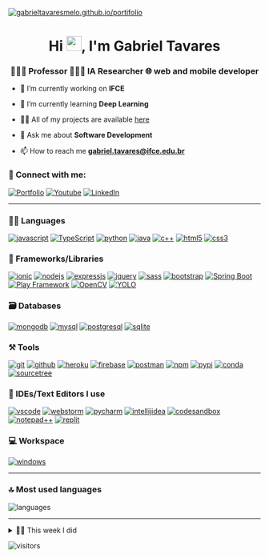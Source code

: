 [![gabrieltavaresmelo.github.io/portifolio](https://user-images.githubusercontent.com/70439799/150669911-f4770983-6987-48b8-ad53-a5542231e894.gif)](https://gabrieltavaresmelo.github.io/portifolio)

<h1 align="center">Hi <img src="https://raw.githubusercontent.com/MartinHeinz/MartinHeinz/master/wave.gif" width="30">, I'm Gabriel Tavares</h1>
<h3 align="center">👨🏻‍🏫 Professor 🧑🏻‍💻 IA Researcher 🌐 web and mobile developer</h3>

- 🔭 I’m currently working on **IFCE**

- 🌱 I’m currently learning **Deep Learning**

- 👨‍💻 All of my projects are available [here](https://gabrieltavaresmelo.github.io/portifolio)

- 💬 Ask me about **Software Development**

- 📫 How to reach me **gabriel.tavares@ifce.edu.br**

### 🤝 Connect with me:

[![Portfolio](https://img.shields.io/badge/Portfolio-000000?style=for-the-badge&logo=Portfolio&logoColor=white)](https://gabrieltavaresmelo.github.io/portifolio)
[![Youtube](https://img.shields.io/badge/YouTube-F80000?style=for-the-badge&logo=youtube&logoColor=white)](https://www.youtube.com/channel/UCIap01bau4RPLh0fcaHu1Hg)
[![LinkedIn](https://img.shields.io/badge/LinkedIn-0077B5?style=for-the-badge&logo=linkedin&logoColor=white)](https://www.linkedin.com/in/gabriel-tavares-melo)

---

### 🧑‍💻 Languages

[![javascript](https://img.shields.io/badge/JavaScript-323330?style=for-the-badge&logo=javascript&logoColor=F7DF1E)](https://gabrieltavaresmelo.github.io/portifolio)
[![TypeScript](https://img.shields.io/badge/TypeScript-007ACC?style=for-the-badge&logo=typescript&logoColor=white)](https://gabrieltavaresmelo.github.io/portifolio)
[![python](https://img.shields.io/badge/Python-FFD43B?style=for-the-badge&logo=python&logoColor=darkgreen)](https://gabrieltavaresmelo.github.io/portifolio)
[![java](https://img.shields.io/badge/Java-ED8B00?style=for-the-badge&logo=java&logoColor=white)](https://gabrieltavaresmelo.github.io/portifolio)
[![c++](https://img.shields.io/badge/C%2B%2B-00599C?style=for-the-badge&logo=c%2B%2B&logoColor=white)](https://gabrieltavaresmelo.github.io/portifolio)
[![html5](https://img.shields.io/badge/HTML5-E34F26?style=for-the-badge&logo=html5&logoColor=white)](https://gabrieltavaresmelo.github.io/portifolio)
[![css3](https://img.shields.io/badge/CSS3-1572B6?style=for-the-badge&logo=css3&logoColor=white)](https://gabrieltavaresmelo.github.io/portifolio)

### 🧩 Frameworks/Libraries

[![ionic](https://img.shields.io/badge/Ionic-20232A?style=for-the-badge&logo=ionic&logoColor=61DAFB)](https://gabrieltavaresmelo.github.io/portifolio)
[![nodejs](https://img.shields.io/badge/Node.js-339933?style=for-the-badge&logo=nodedotjs&logoColor=white)](https://gabrieltavaresmelo.github.io/portifolio)
[![expressjs](https://img.shields.io/badge/Express.js-000000?style=for-the-badge&logo=express&logoColor=white)](https://gabrieltavaresmelo.github.io/portifolio)
[![jquery](https://img.shields.io/badge/jQuery-0769AD?style=for-the-badge&logo=jquery&logoColor=white)](https://gabrieltavaresmelo.github.io/portifolio)
[![sass](https://img.shields.io/badge/Sass-CC6699?style=for-the-badge&logo=sass&logoColor=white)](https://gabrieltavaresmelo.github.io/portifolio)
[![bootstrap](https://img.shields.io/badge/Bootstrap-563D7C?style=for-the-badge&logo=bootstrap&logoColor=white)](https://gabrieltavaresmelo.github.io/portifolio)
[![Spring Boot](https://img.shields.io/badge/Spring%20Boot-20232A?style=for-the-badge&logo=spring&logoColor=61DAFB)](https://gabrieltavaresmelo.github.io/portifolio)
[![Play Framework](https://img.shields.io/badge/Play%20Framework-20232A?style=for-the-badge&logo=scala&logoColor=61DAFB)](https://gabrieltavaresmelo.github.io/portifolio)
[![OpenCV](https://img.shields.io/badge/OpenCV-20232A?style=for-the-badge&logo=opencv&logoColor=61DAFB)](https://gabrieltavaresmelo.github.io/portifolio)
[![YOLO](https://img.shields.io/badge/YOLO-20232A?style=for-the-badge&logo=yolo&logoColor=61DAFB)](https://gabrieltavaresmelo.github.io/portifolio)

### 🗃️ Databases

[![mongodb](https://img.shields.io/badge/MongoDB-4EA94B?style=for-the-badge&logo=mongodb&logoColor=white)](https://gabrieltavaresmelo.github.io/portifolio)
[![mysql](https://img.shields.io/badge/MySQL-005C84?style=for-the-badge&logo=mysql&logoColor=white)](https://gabrieltavaresmelo.github.io/portifolio)
[![postgresql](https://img.shields.io/badge/PostgreSQL-20232A?style=for-the-badge&logo=postgresql&logoColor=61DAFB)](https://gabrieltavaresmelo.github.io/portifolio)
[![sqlite](https://img.shields.io/badge/SQLite-07405E?style=for-the-badge&logo=sqlite&logoColor=white)](https://itsrakesh.co)

### ⚒️ Tools

[![git](https://img.shields.io/badge/GIT-E44C30?style=for-the-badge&logo=git&logoColor=white)](https://gabrieltavaresmelo.github.io/portifolio)
[![github](https://img.shields.io/badge/GitHub-100000?style=for-the-badge&logo=github&logoColor=white)](https://gabrieltavaresmelo.github.io/portifolio)
[![heroku](https://img.shields.io/badge/Heroku-430098?style=for-the-badge&logo=heroku&logoColor=white)](https://gabrieltavaresmelo.github.io/portifolio)
[![firebase](https://img.shields.io/badge/firebase-ffca28?style=for-the-badge&logo=firebase&logoColor=black)](https://gabrieltavaresmelo.github.io/portifolio)
[![postman](https://img.shields.io/badge/Postman-FF6C37?style=for-the-badge&logo=Postman&logoColor=white)](https://gabrieltavaresmelo.github.io/portifolio)
[![npm](https://img.shields.io/badge/npm-CB3837?style=for-the-badge&logo=npm&logoColor=white)](https://gabrieltavaresmelo.github.io/portifolio)
[![pypi](https://img.shields.io/badge/pypi-3775A9?style=for-the-badge&logo=pypi&logoColor=white)](https://gabrieltavaresmelo.github.io/portifolio)
[![conda](https://img.shields.io/badge/conda-342B029.svg?&style=for-the-badge&logo=anaconda&logoColor=white)](https://gabrieltavaresmelo.github.io/portifolio)
[![sourcetree](https://img.shields.io/badge/SourceTree-179287?style=for-the-badge&logo=sourcetree&logoColor=white)](https://gabrieltavaresmelo.github.io/portifolio)

### 🧠 IDEs/Text Editors I use

[![vscode](https://img.shields.io/badge/Visual_Studio_Code-0078D4?style=for-the-badge&logo=visual%20studio%20code&logoColor=white)](https://gabrieltavaresmelo.github.io/portifolio)
[![webstorm](https://img.shields.io/badge/WebStorm-000000?style=for-the-badge&logo=WebStorm&logoColor=white)](https://gabrieltavaresmelo.github.io/portifolio)
[![pycharm](https://img.shields.io/badge/PyCharm-000000.svg?&style=for-the-badge&logo=PyCharm&logoColor=white)](https://gabrieltavaresmelo.github.io/portifolio)
[![intellijidea](https://img.shields.io/badge/IntelliJIDEA-000000.svg?style=for-the-badge&logo=intellij-idea&logoColor=white)](https://gabrieltavaresmelo.github.io/portifolio)
[![codesandbox](https://img.shields.io/badge/Codesandbox-000000?style=for-the-badge&logo=CodeSandbox&logoColor=white)](https://gabrieltavaresmelo.github.io/portifolio)
[![notepad++](https://img.shields.io/badge/Notepad++-90E59A.svg?style=for-the-badge&logo=notepad%2B%2B&logoColor=black)](https://gabrieltavaresmelo.github.io/portifolio)
[![replit](https://img.shields.io/badge/replit-667881?style=for-the-badge&logo=replit&logoColor=white)](https://gabrieltavaresmelo.github.io/portifolio)

### 💻 Workspace

[![windows](https://img.shields.io/badge/Windows-0078D6?style=for-the-badge&logo=windows&logoColor=white)](https://gabrieltavaresmelo.github.io/portifolio)
<!-- [![hp laptop](https://img.shields.io/badge/hp%20laptop-0096D6?style=for-the-badge&logo=hp&logoColor=white)](https://gabrieltavaresmelo.github.io/portifolio)
[![acer monitor](https://img.shields.io/badge/acer%20monitor-83B81A?style=for-the-badge&logo=acer&logoColor=white)](https://gabrieltavaresmelo.github.io/portifolio) -->

---

### 🔝 Most used languages
  <img alt="languages" src="https://github-readme-stats.vercel.app/api/top-langs/?username=RakeshPotnuru&theme=github_dark&hide_border=true&hide=Jupyter%20Notebook,css,html,scss,python&layout=compact" />

---

<details>
  <summary>🧑‍🔬 This week I did</summary>
  
  [![Rakesh's wakatime stats](https://github-readme-stats.vercel.app/api/wakatime?username=itsrakesh&theme=github_dark&hide_border=true)](https://wakatime.com/@itsrakesh)
</details>

![visitors](https://visitor-badge.laobi.icu/badge?page_id=RakeshPotnuru.RakeshPotnuru)
<!---
RakeshPotnuru/RakeshPotnuru is a ✨ special ✨ repository because its `README.md` (this file) appears on your GitHub profile.
You can click the Preview link to take a look at your changes.
--->
